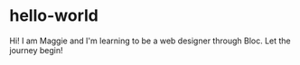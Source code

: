 # hello-world

Hi! I am Maggie and I'm learning to be a web designer through Bloc. Let the journey begin!
